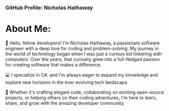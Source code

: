 ### GitHub Profile: Nicholas Hathaway

# About Me:

👋 Hello, fellow developers! I'm Nicholas Hathaway, a passionate software engineer with a deep love for coding and problem-solving. My journey in the world of technology began when I was just a curious kid tinkering with computers. Over the years, that curiosity grew into a full-fledged passion for creating software that makes a difference.

💻 I specialize in C#, and I'm always eager to expand my knowledge and explore new horizons in the ever-evolving tech landscape.

🚀 Whether it's crafting elegant code, collaborating on exciting open-source projects, or helping others on their coding adventures, I'm here to learn, share, and grow with the amazing developer community.
